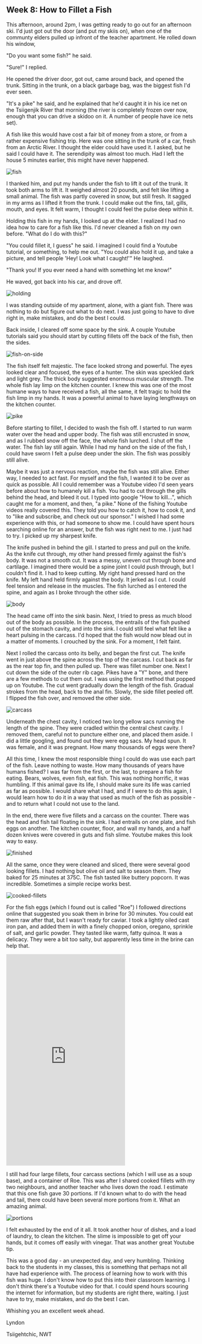 ## Week 8: How to Fillet a Fish

This afternoon, around 2pm, I was getting ready to go out for an afternoon ski. I'd just got out the door (and put my skiis on), when one of the communty elders pulled up infront of the teacher apartment. He rolled down his window, 

"Do you want some fish?" he said.

"Sure!" I replied. 

He opened the driver door, got out, came around back, and opened the trunk. Sitting in the trunk, on a black garbage bag, was the biggest fish I'd ever seen. 

"It's a pike" he said, and he explained that he'd caught it in his ice net on the Tsiigenjik River that morning (the river is completely frozen over now, enough that you can drive a skidoo on it. A number of people have ice nets set). 

A fish like this would have cost a fair bit of money from a store, or from a rather expensive fishing trip. Here was one sitting in the trunk of a car, fresh from an Arctic River. I thought the elder could have used it. I asked, but he said I could have it. The serendipity was almost too much. Had I left the house 5 minutes earlier, this might have never happened.   

![fish](https://www.dropbox.com/scl/fi/y09go27osg2scrgjsb0y8/20241102_135332.jpg?rlkey=8piop9vu99dcpfqzifqyqc7jm&st=l7xfjgc9&raw=1)

I thanked him, and put my hands under the fish to lift it out of the trunk. It took both arms to lift it. It weighed almost 20 pounds, and felt like lifting a small animal. The fish was partly covered in snow, but still fresh. It sagged in my arms as I lifted it from the trunk. I could make out the fins, tail, gills, mouth, and eyes. It felt warm, I thought I could feel the pulse deep within it. 

Holding this fish in my hands, I looked up at the elder. I realized I had no idea how to care for a fish like this. I'd never cleaned a fish on my own before. "What do I do with this?"

"You could fillet it, I guess" he said. I imagined I could find a Youtube tutorial, or something, to help me out. "You could also hold it up, and take a picture, and tell people 'Hey! Look what I caught!'" He laughed. 

"Thank you! If you ever need a hand with something let me know!"

He waved, got back into his car, and drove off. 

![holding](https://www.dropbox.com/scl/fi/x802hc1i23bjmx586rrao/20241102_141618.jpg?rlkey=i8c2wqemll2qheo7pbl91mujr&st=4i9z5yd2&raw=1)

I was standing outside of my apartment, alone, with a giant fish. There was nothing to do but figure out what to do next. I was just going to have to dive right in, make mistakes, and do the best I could. 

Back inside, I cleared off some space by the sink. A couple Youtube tutorials said you should start by cutting fillets off the back of the fish, then the sides. 

![fish-on-side](https://www.dropbox.com/scl/fi/ozzib0tqvsprx15qgsbhz/20241102_141814.jpg?rlkey=ywfssvotof7keye5ycu9l1ju4&st=c5t35zs6&raw=1)

The fish itself felt majestic. The face looked strong and powerful. The eyes looked clear and focused, the eyes of a hunter. The skin was speckled dark and light grey. The thick body suggested enormous muscular strength. The whole fish lay limp on the kitchen counter. I knew this was one of the most humane ways to have received a fish, all the same, it felt tragic to hold the fish limp in my hands. It was a powerful animal to have laying lengthways on the kitchen counter.   

![pike](https://www.dropbox.com/scl/fi/z1le02hukxkpcresp5olg/20241102_142117.jpg?rlkey=9n9ye50eh6t053sx8sknxll9b&st=a5bmmpu2&raw=1)

Before starting to fillet, I decided to wash the fish off. I started to run warm water over the head and upper body. The fish was still encrusted in snow, and as I rubbed snow off the face, the whole fish lurched. I shut off the water. The fish lay still again. While I had my hand on the side of the fish, I could have sworn I felt a pulse deep under the skin. The fish was possibly still alive. 

Maybe it was just a nervous reaction, maybe the fish was still alive. Either way, I needed to act fast. For myself and the fish, I wanted it to be over as quick as possible. All I could remember was a Youtube video I'd seen years before about how to humanely kill a fish. You had to cut through the gills behind the head, and bleed it out. I typed into google "How to kill...", which caught me for a moment, and then, "a pike." None of the fishing Youtube videos really covered this. They told you how to catch it, how to cook it, and to "like and subscribe, and check out our sponsor." I wished I had some experience with this, or had someone to show me. I could have spent hours searching online for an answer, but the fish was right next to me. I just had to try. I picked up my sharpest knife. 

The knife pushed in behind the gill. I started to press and pull on the knife. As the knife cut through, my other hand pressed firmly against the fish's body. It was not a smooth cut. It was a messy, uneven cut through bone and cartilage. I imagined there would be a spine joint I could push through, but I couldn't find it. I had to keep cutting. My right hand pressed hard on the knife. My left hand held firmly against the body. It jerked as I cut. I could feel tension and release in the muscles. The fish lurched as I entered the spine, and again as I broke through the other side. 

![body](https://www.dropbox.com/scl/fi/k9xmetfhnaum5n2uffcrr/20241102_143519.jpg?rlkey=fprjh73g4hf6o9zi7y0e87wzw&st=tr56ywrr&raw=1)

The head came off into the sink basin. Next, I tried to press as much blood out of the body as possible. In the process, the entrails of the fish pushed out of the stomach cavity, and into the sink. I could still feel what felt like a heart pulsing in the carcass. I'd hoped that the fish would now blead out in a matter of moments. I crouched by the sink. For a moment, I felt faint. 

Next I rolled the carcass onto its belly, and began the first cut. The knife went in just above the spine across the top of the carcass. I cut back as far as the rear top fin, and then pulled up. There was fillet number one. Next I cut down the side of the outer rib cage. Pikes have a "Y" bone, and there are a few methods to cut them out. I was using the first method that popped up on Youtube. The cut went gradually down the length of the fish. Gradual strokes from the head, back to the anal fin. Slowly, the side fillet peeled off. I flipped the fish over, and removed the other side. 

![carcass](https://www.dropbox.com/scl/fi/zwhi03c2zyjkhb9bqfpw8/20241102_144720.jpg?rlkey=ya427cdmhnwqekbtkqcrk9kfx&st=jm165g8i&raw=1)

Underneath the chest cavity, I noticed two long yellow sacs running the length of the spine. They were cradled within the central chest cavity. I removed them, careful not to puncture either one, and placed them aside. I did a little googling, and found out they were egg sacs. My head spun. It was female, and it was pregnant. How many thousands of eggs were there?  

All this time, I knew the most responsible thing I could do was use each part of the fish. Leave nothing to waste. How many thousands of years have humans fished? I was far from the first, or the last, to prepare a fish for eating. Bears, wolves, even fish, eat fish. This was nothing horrific, it was humbling. If this animal gave its life, I should make sure its life was carried as far as possible. I would share what I had, and if I were to do this again, I would learn how to do it in a way that used as much of the fish as possible - and to return what I could not use to the land. 

In the end, there were five fillets and a carcass on the counter. There was the head and fish tail floating in the sink. I had entrails on one plate, and fish eggs on another. The kitchen counter, floor, and wall my hands, and a half dozen knives were covered in guts and fish slime. Youtube makes this look way to easy. 

![finished](https://www.dropbox.com/scl/fi/7ew5mg8xg772g6fjyzafx/20241102_152019.jpg?rlkey=80yc0oeqiuhvos1seb2tj7yri&st=a2x64491&raw=1)

All the same, once they were cleaned and sliced, there were several good looking fillets. I had nothing but olive oil and salt to season them. They baked for 25 minutes at 375C. The fish tasted like buttery popcorn. It was incredible. Sometimes a simple recipe works best. 

![cooked-fillets](https://www.dropbox.com/scl/fi/7d0z4tkh7g4m3xregn6ye/20241102_172537.jpg?rlkey=yuy5zy4k4dibo8q3sb4bb9o91&st=u4ay5fx4&raw=1)

For the fish eggs (which I found out is called "Roe") I followed directions online that suggested you soak them in brine for 30 minutes. You could eat them raw after that, but I wasn't ready for caviar. I took a lightly oiled cast iron pan, and added them in with a finely chopped onion, oregano, sprinkle of salt, and garlic powder. They tasted like warm, fatty quinoa. It was a delicacy. They were a bit too salty, but apparently less time in the brine can help that.

<iframe width="315" height="560"
src="https://www.youtube.com/embed/IL0CIP1-jeE"
title="YouTube video player"
frameborder="0"
allow="accelerometer; autoplay; clipboard-write; encrypted-media; gyroscope; picture-in-picture; web-share"
allowfullscreen></iframe>


I still had four large fillets, four carcass sections (which I will use as a soup base), and a container of Roe. This was after I shared cooked fillets with my two neighbours, and another teacher who lives down the road. I estimate that this one fish gave 30 portions. If I'd known what to do with the head and tail, there could have been several more portions from it. What an amazing animal. 

![portions](https://www.dropbox.com/scl/fi/3rize3q1gdbtkq80y520d/20241102_165632.jpg?rlkey=4rx0auihbtr40fibod6vwb2xr&st=o4bclk4i&raw=1)

I felt exhausted by the end of it all. It took another hour of dishes, and a load of laundry, to clean the kitchen. The slime is impossible to get off your hands, but it comes off easily with vinegar. That was another great Youtube tip.

This was a good day - an unexpected day, and very humbling. Thinking back to the students in my classes, this is something that perhaps not all have had experience with. The process of learning how to work with this fish was huge. I don't know how to put this into their classroom learning. I don't think there's a Youtube video for that. I could spend hours scouring the internet for information, but my students are right there, waiting. I just have to try, make mistakes, and do the best I can.      

Whishing you an excellent week ahead. 

Lyndon

Tsiigehtchic, NWT
